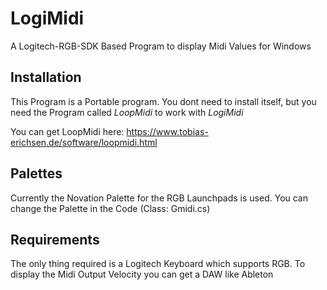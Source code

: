 # LogiMidi
A Logitech-RGB-SDK Based Program to display Midi Values for Windows

## Installation
This Program is a Portable program. You dont need to install itself, but you need the Program called *LoopMidi* to work with *LogiMidi*

You can get LoopMidi here: https://www.tobias-erichsen.de/software/loopmidi.html

## Palettes

Currently the Novation Palette for the RGB Launchpads is used.
You can change the Palette in the Code (Class: Gmidi.cs)

## Requirements

The only thing required is a Logitech Keyboard which supports RGB. To display the Midi Output Velocity you can get a DAW like Ableton

